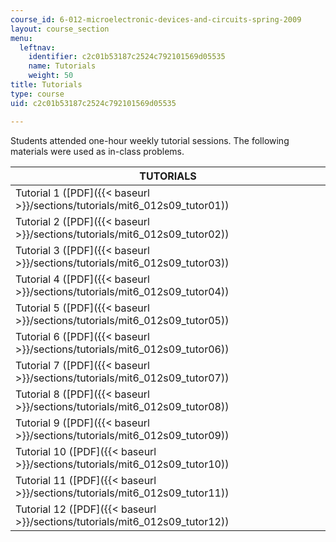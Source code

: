 ```yaml
---
course_id: 6-012-microelectronic-devices-and-circuits-spring-2009
layout: course_section
menu:
  leftnav:
    identifier: c2c01b53187c2524c792101569d05535
    name: Tutorials
    weight: 50
title: Tutorials
type: course
uid: c2c01b53187c2524c792101569d05535

---
```


Students attended one-hour weekly tutorial sessions. The following materials were used as in-class problems.

| TUTORIALS |
| --- |
| Tutorial 1 ([PDF]({{< baseurl >}}/sections/tutorials/mit6_012s09_tutor01)) |
| Tutorial 2 ([PDF]({{< baseurl >}}/sections/tutorials/mit6_012s09_tutor02)) |
| Tutorial 3 ([PDF]({{< baseurl >}}/sections/tutorials/mit6_012s09_tutor03)) |
| Tutorial 4 ([PDF]({{< baseurl >}}/sections/tutorials/mit6_012s09_tutor04)) |
| Tutorial 5 ([PDF]({{< baseurl >}}/sections/tutorials/mit6_012s09_tutor05)) |
| Tutorial 6 ([PDF]({{< baseurl >}}/sections/tutorials/mit6_012s09_tutor06)) |
| Tutorial 7 ([PDF]({{< baseurl >}}/sections/tutorials/mit6_012s09_tutor07)) |
| Tutorial 8 ([PDF]({{< baseurl >}}/sections/tutorials/mit6_012s09_tutor08)) |
| Tutorial 9 ([PDF]({{< baseurl >}}/sections/tutorials/mit6_012s09_tutor09)) |
| Tutorial 10 ([PDF]({{< baseurl >}}/sections/tutorials/mit6_012s09_tutor10)) |
| Tutorial 11 ([PDF]({{< baseurl >}}/sections/tutorials/mit6_012s09_tutor11)) |
| Tutorial 12 ([PDF]({{< baseurl >}}/sections/tutorials/mit6_012s09_tutor12))